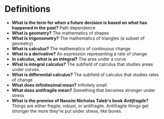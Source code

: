 # Definitions

- **What is the term for when a future decision is based on what has happened in the past?** Path dependence
- **What is geometry?** The mathematics of shapes
- **What is trigonometry?** The mathematics of triangles (a subset of geometry)
- **What is calculus?** The mathematics of continuous change
- **What is a derivative?** An expression representing a rate of change
- **In calculus, what is an integral?** The area under a curve
- **What is integral calculus?** The subfield of calculus that studies areas under curves.
- **What is differential calculus?** The subfield of calculus that studies rates of change
- **What does infinitesimal mean?** Infinitely small
- **What does antifragile mean?** Something that becomes stronger under stress
- **What is the premise of Nassim Nicholas Taleb's book *Antifragile*?** Things are either fragile, robust, or antifragile. Antifragile things get stronger the more they're put under stress, like bones.
